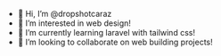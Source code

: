 - 👋 Hi, I’m @dropshotcaraz
- 👀 I’m interested in web design!
- 🌱 I’m currently learning laravel with tailwind css!
- 💞️ I’m looking to collaborate on web building projects!

<!---
dropshotcaraz/dropshotcaraz is a ✨ special ✨ repository because its `README.md` (this file) appears on your GitHub profile.
You can click the Preview link to take a look at your changes.
--->
